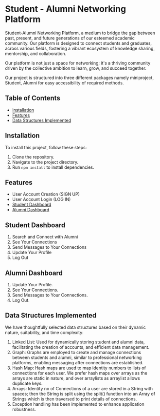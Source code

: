 
# Student - Alumni Networking Platform

Student-Alumni Networking Platform, a medium to bridge the gap between past, present, and future generations of our esteemed academic community. Our platform is designed to connect students and graduates, across various fields, fostering a vibrant ecosystem of knowledge sharing, mentorship, and collaboration.

Our platform is not just a space for networking; it's a thriving community driven by the collective ambition to learn, grow, and succeed together.

Our project is structured into three different packages namely miniproject, Student, Alumni for easy accessibility of required methods.


## Table of Contents
- [Installation](#installation)
- [Features](#features)
- [Data Structures Implemented](#data-structures-implemented)

## Installation

To install this project, follow these steps:

   1. Clone the repository.
   2. Navigate to the project directory.
   3. Run ``
          npm install
       ``
       to install dependencies.



## Features

- User Account Creation (SIGN UP)
- User Account Login (LOG IN)
- [Student Dashboard](#student-dashboard)
- [Alumni Dashboard](#alumni-dashboard)


## Student Dashboard
1. Search and Connect with Alumni
2. See Your Connections
3. Send Messages to Your Connections
4. Update Your Profile
5. Log Out
## Alumni Dashboard
1. Update Your Profile.
2. See Your Connections.
3. Send Messages to Your Connections.
4. Log Out.
## Data Structures Implemented
We have thoughtfully selected data structures based on their dynamic nature, suitability, and time complexity:

1. Linked List: Used for dynamically storing student and alumni data, facilitating the creation of accounts, and efficient data management.
2. Graph: Graphs are employed to create and manage connections between students and alumni, similar to professional networking platforms, enabling messaging after connections are established.
3. Hash Map: Hash maps are used to map identity numbers to lists of connections for each user. We prefer hash maps over arrays as the arrays are static in nature, and over arraylists as arraylist allows duplicate keys.
4. Arrays: Identity no of Connections of a user are stored in a String with spaces; then the String is split using the split() function into an Array of Strings which is then traversed to print details of connections.
5. Exception handling has been implemented to enhance application robustness.
